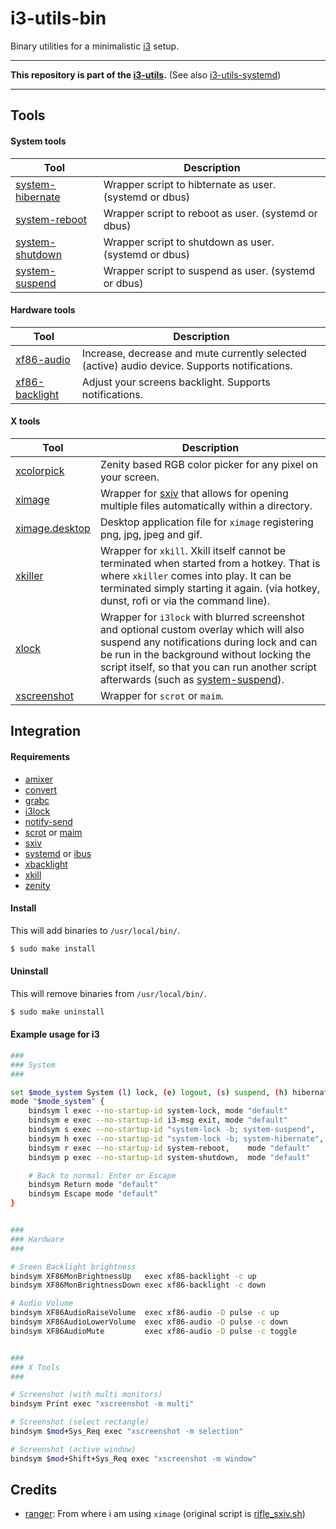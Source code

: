 # i3-utils-bin

Binary utilities for a minimalistic [i3](https://github.com/i3/i3) setup.

---

**This repository is part of the [i3-utils](https://github.com/cytopia/i3-utils).** (See also [i3-utils-systemd](https://github.com/cytopia/i3-utils-systemd))

---

## Tools

#### System tools

| Tool | Description |
|------|-------------|
| [system-hibernate](bin/system-hibernate) | Wrapper script to hibternate as user. (systemd or dbus) |
| [system-reboot](bin/system-reboot)       | Wrapper script to reboot as user. (systemd or dbus)     |
| [system-shutdown](bin/system-shutdown)   | Wrapper script to shutdown as user. (systemd or dbus)   |
| [system-suspend](bin/system-suspend)     | Wrapper script to suspend as user. (systemd or dbus)    |

#### Hardware tools

| Tool | Description |
|------|-------------|
| [xf86-audio](bin/xf86-audio)             | Increase, decrease and mute currently selected (active) audio device. Supports notifications. |
| [xf86-backlight](bin/xf86-backlight)     | Adjust your screens backlight. Supports notifications. |

#### X tools

| Tool | Description |
|------|-------------|
| [xcolorpick](bin/xcolorpick) | Zenity based RGB color picker for any pixel on your screen. |
| [ximage](bin/ximage)         | Wrapper for [sxiv](https://github.com/muennich/sxiv) that allows for opening multiple files automatically within a directory. |
| [ximage.desktop](applications/ximage.desktop) | Desktop application file for `ximage` registering png, jpg, jpeg and gif. |
| [xkiller](bin/xkiller)       | Wrapper for `xkill`. Xkill itself cannot be terminated when started from a hotkey. That is where `xkiller` comes into play. It can be terminated simply starting it again. (via hotkey, dunst, rofi or via the command line). |
| [xlock](bin/xlock)           | Wrapper for `i3lock` with blurred screenshot and optional custom overlay which will also suspend any notifications during lock and can be run in the background without locking the script itself, so that you can run another script afterwards (such as [system-suspend](bin/system-suspend)). |
| [xscreenshot](bin/xscreenshot) | Wrapper for `scrot` or `maim`. |


## Integration

#### Requirements

* [amixer](https://linux.die.net/man/1/amixer)
* [convert](https://linux.die.net/man/1/convert)
* [grabc](http://www.muquit.com/muquit/software/grabc/grabc.html)
* [i3lock](https://github.com/i3/i3lock)
* [notify-send](https://man.cx/notify-send)
* [scrot](https://man.cx/scrot) or [maim](https://github.com/naelstrof/maim)
* [sxiv](https://github.com/muennich/sxiv)
* [systemd](https://github.com/systemd/systemd) or [ibus](https://github.com/ibus/ibus)
* [xbacklight](https://linux.die.net/man/1/xbacklight)
* [xkill](https://linux.die.net/man/1/xkill)
* [zenity](https://github.com/GNOME/zenity)

#### Install

This will add binaries to `/usr/local/bin/`.

```bash
$ sudo make install
```

#### Uninstall

This will remove binaries from `/usr/local/bin/`.

```bash
$ sudo make uninstall
```

#### Example usage for i3

```bash
###
### System
###

set $mode_system System (l) lock, (e) logout, (s) suspend, (h) hibernate, (r) reboot, (p) poweroff
mode "$mode_system" {
	bindsym l exec --no-startup-id system-lock, mode "default"
	bindsym e exec --no-startup-id i3-msg exit, mode "default"
	bindsym s exec --no-startup-id "system-lock -b; system-suspend",   mode "default"
	bindsym h exec --no-startup-id "system-lock -b; system-hibernate", mode "default"
	bindsym r exec --no-startup-id system-reboot,    mode "default"
	bindsym p exec --no-startup-id system-shutdown,  mode "default"

	# Back to normal: Enter or Escape
	bindsym Return mode "default"
	bindsym Escape mode "default"
}


###
### Hardware
###

# Sreen Backlight brightness
bindsym XF86MonBrightnessUp   exec xf86-backlight -c up
bindsym XF86MonBrightnessDown exec xf86-backlight -c down

# Audio Volume
bindsym XF86AudioRaiseVolume  exec xf86-audio -D pulse -c up
bindsym XF86AudioLowerVolume  exec xf86-audio -D pulse -c down
bindsym XF86AudioMute         exec xf86-audio -D pulse -c toggle


###
### X Tools
###

# Screenshot (with multi monitors)
bindsym Print exec "xscreenshot -m multi"

# Screenshot (select rectangle)
bindsym $mod+Sys_Req exec "xscreenshot -m selection"

# Screenshot (active window)
bindsym $mod+Shift+Sys_Req exec "xscreenshot -m window"
```

## Credits

* [ranger](https://github.com/ranger/ranger): From where i am using `ximage` (original script is [rifle_sxiv.sh](https://github.com/ranger/ranger/blob/master/examples/rifle_sxiv.sh))

